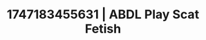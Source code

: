 ---
categories:
- Curvy goddess
- Cosmic sensuality
- Inclusive desire
- Erotic friction
- Tattooed beauties
image: /assets/images/1747183455631.jpg
layout: post
seo:
  description: Featured content with sensual ABDL Play, Scat Fetish. HD images available.
  keywords: ABDL Play, Scat Fetish
  og_image: /assets/images/1747183455631.jpg
  schema_type: VisualArtwork
tags:
- ABDL Play
- Scat Fetish
- '#1747183455631'
title: 1747183455631 | ABDL Play Scat Fetish
---